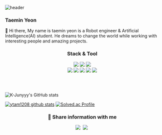 ![header](https://capsule-render.vercel.app/api?type=waving&color=auto&height=250&section=header&text=Yeon%20&fontSize=90&animation=fadeIn&fontAlignY=30&desc=Thank%20you%20for%20visiting%20my%20Github!&descAlignY=53&descAlign=52)

### Taemin Yeon
:wave: Hi there, My name is taemin yeon is a Robot engineer & Artificial Intelligence(AI) student. He dreams to change the world while working with interesting people and amazing projects. 

<h3 align="center"> Stack & Tool</h3>

<p align="center">
<img src="https://img.shields.io/badge/ROS-black?style=flat-square&logo=ROS&logoColor=white"/>
<img src="https://img.shields.io/badge/Linux-yellow?style=flat-square&logo=Linux&logoColor=white"/>
<img src="https://img.shields.io/badge/Ubuntu-red?style=flat-square&logo=Ubuntu&logoColor=white"/>
<br>
<img src="https://img.shields.io/badge/C++-green?style=flat-square&logo=C++&logoColor=white"/>
<img src="https://img.shields.io/badge/C-green?style=flat-square&logo=C&logoColor=white"/>
<img src="https://img.shields.io/badge/Python-blue?style=flat-square&logo=Python&logoColor=white"/>
<img src="https://img.shields.io/badge/Jupyter-orange?style=flat-square&logo=Jupyter&logoColor=white"/>
<img src="https://img.shields.io/badge/VIM-green?style=flat-square&logo=Vim&logoColor=white"/>
</p>
<br>
<br>

![K-Junyyy's GitHub stats](https://github-readme-stats.vercel.app/api?username=ytam1208&show_icons=true&theme=radical)

[![ytam1208 github stats](https://github-readme-stats.vercel.app/api/top-langs/?username=ytam1208&show_icons=true&hide_border=true&title_color=004386&icon_color=004386&layout=compact)](https://github.com/ytam1208)
[![Solved.ac Profile](http://mazassumnida.wtf/api/v2/generate_badge?boj=ytam)](https://solved.ac/ytam/)


<h3 align="center"> 🌱  Share information with me  </h3>

<p align="center">
<a href="https://yeonblog.tistory.com/"><img src= "https://img.shields.io/badge/-My blog%20-orange?logo=Internet Explorer?logoColor=orange"></a>&nbsp
<a href="https://yeonblog.tistory.com/3"><img src= "https://img.shields.io/badge/-About me%20-white?logo=Internet Explorer?logoColor=orange"></a>&nbsp  
</p>

<br>
